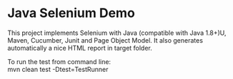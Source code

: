 # Java Selenium Demo
This project implements Selenium with Java (compatible with Java 1.8+)U, Maven, Cucumber, Junit and Page Object Model. It also generates automatically a nice HTML report in target folder.

To run the test from command line:  
mvn clean test -Dtest=TestRunner